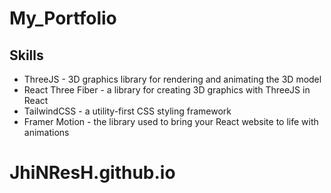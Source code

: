 # My_Portfolio

## Skills
- ThreeJS -  3D graphics library for rendering and animating the 3D model
- React Three Fiber - a library for creating 3D graphics with ThreeJS in React
- TailwindCSS - a utility-first CSS styling framework
- Framer Motion - the library used to bring your React website to life with animations
# JhiNResH.github.io
